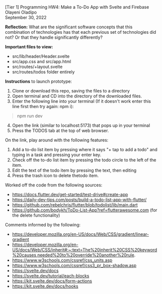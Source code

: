 [Tier 1] Programming HW4: Make a To-Do App with Svelte and Firebase <br />
Olayeni Oladipo <br />
September 30, 2022 <br />

**Reflection:** What are the significant software concepts that this combination of technologies has that each previous set of technologies did not? Or that they handle significantly differently?


**Important files to view:** 
- src/lib/header/Header.svelte
- src/app.css and src/app.html
- src/routes/+layout.svelte
- src/routes/todos folder entirely

**Instructions** to launch prototype:

1) Clone or download this repo, saving the files to a directory
2) Open terminal and CD into the directory of the downloaded files.
3) Enter the following line into your terminal (If it doesn't work enter this line first then try again: npm i):
> npm run dev
4) Open the link (similar to localhost:5173) that pops up in your terminal
5) Press the TODOS tab at the top of web browser.

On the link, play around with the following features: <br />
1) Add a to-do list item by pressing where it says "+ tap to add a todo" and typing in a task and pressing your enter key.
2) Check off the to-do list item by pressing the todo circle to the left of the item.
3) Edit the text of the todo item by pressing the text, then editing 
3) Press the trash icon to delete thetodo item.

Worked off the code from the following sources:
- https://docs.flutter.dev/get-started/test-drive#create-app <br/>
- https://daily-dev-tips.com/posts/build-a-todo-list-app-with-flutter/ <br/>
- https://github.com/rebelchris/flutter/blob/todolist/lib/main.dart <br/>
- https://github.com/bodykh/ToDo-List-App?ref=flutterawesome.com (for the delete functionality) <br />

Comments informed by the following:
- https://developer.mozilla.org/en-US/docs/Web/CSS/gradient/linear-gradient <br />
- https://developer.mozilla.org/en-US/docs/Web/CSS/inherit#:~:text=The%20inherit%20CSS%20keyword%20causes,needed%20to%20override%20another%20rule. <br />
- https://www.w3schools.com/cssref/css_units.asp <br />
- https://www.w3schools.com/cssref/css3_pr_box-shadow.asp <br />
- https://svelte.dev/docs <br />
- https://svelte.dev/tutorial/each-blocks  <br />
- https://kit.svelte.dev/docs/form-actions  <br />
- https://kit.svelte.dev/docs/hooks <br />